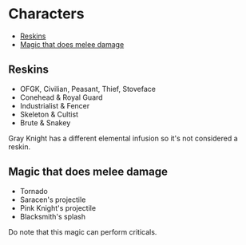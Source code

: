 # Characters

- [Reskins](#reskins)
- [Magic that does melee damage](#magic-that-does-melee-damage)

## Reskins

- OFGK, Civilian, Peasant, Thief, Stoveface
- Conehead & Royal Guard
- Industrialist & Fencer
- Skeleton & Cultist
- Brute & Snakey

Gray Knight has a different elemental infusion so it's not considered a reskin.

## Magic that does melee damage

- Tornado
- Saracen's projectile
- Pink Knight's projectile
- Blacksmith's splash

Do note that this magic can perform criticals.
